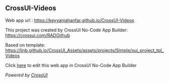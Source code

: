 ## CrossUI-Videos
Web app url : https://keyvanjahanfar.github.io/CrossUI-Videos

This project was created by CrossUI No-Code App Builder: https://crossui.com/RADGithub

Based on template: https://linb.github.io/CrossUI_Assets/assets/projects/Simple/xui_project_tpl_Videos

Click [here](https://crossui.com/RADGithub/#!from=github&owner=keyvanjahanfar&repo=CrossUI-Videos) to edit this web app in CrossUI No-Code App Builder

<i>Powered by [CrossUI](https://crossui.com)</i>
